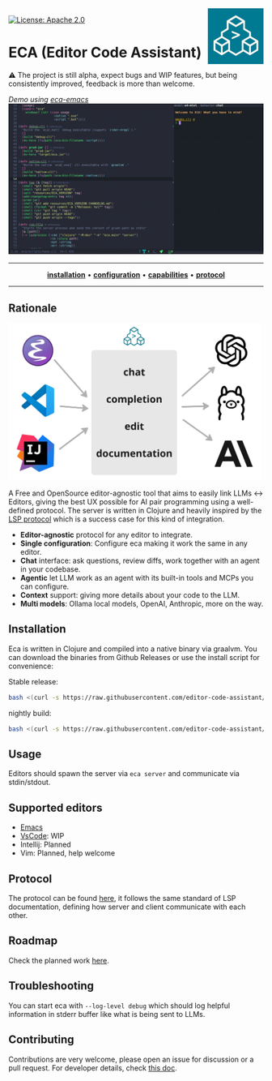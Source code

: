 <img src="images/logo.png" width="110" align="right">

[![License: Apache 2.0](https://img.shields.io/badge/License-Apache%202.0-blue.svg)](./LICENSE)

# ECA (Editor Code Assistant)

:warning: The project is still alpha, expect bugs and WIP features, but being consistently improved, feedback is more than welcome.

_Demo using [eca-emacs](https://github.com/editor-code-assistant/eca-emacs)_
![demo](./images/demo.gif)

<hr>
<p align="center">
  <a href="#installation"><strong>installation</strong></a> •
  <a href="./docs/configuration.md"><strong>configuration</strong></a> •
  <a href="./docs/capabilities.md"><strong>capabilities</strong></a> •
  <a href="./docs/protocol.md"><strong>protocol</strong></a>
</p>
<hr>

## Rationale 

<img src="images/rationale.jpg" width="500">

A Free and OpenSource editor-agnostic tool that aims to easily link LLMs <-> Editors, giving the best UX possible for AI pair programming using a well-defined protocol. The server is written in Clojure and heavily inspired by the [LSP protocol](https://microsoft.github.io/language-server-protocol/) which is a success case for this kind of integration.

- **Editor-agnostic** protocol for any editor to integrate.
- **Single configuration**: Configure eca making it work the same in any editor.
- **Chat** interface: ask questions, review diffs, work together with an agent in your codebase.
- **Agentic** let LLM work as an agent with its built-in tools and MCPs you can configure.
- **Context** support: giving more details about your code to the LLM.
- **Multi models**: Ollama local models, OpenAI, Anthropic, more on the way.

## Installation

Eca is written in Clojure and compiled into a native binary via graalvm. You can download the binaries from Github Releases or use the install script for convenience:

Stable release:

```bash
bash <(curl -s https://raw.githubusercontent.com/editor-code-assistant/eca/master/install)
```

nightly build:

```bash
bash <(curl -s https://raw.githubusercontent.com/editor-code-assistant/eca/master/install) --version nightly
```

## Usage

Editors should spawn the server via `eca server` and communicate via stdin/stdout.

## Supported editors

- [Emacs](https://github.com/editor-code-assistant/eca-emacs)
- [VsCode](https://github.com/editor-code-assistant/eca-vscode): WIP
- Intellij: Planned
- Vim: Planned, help welcome

## Protocol

The protocol can be found [here](./docs/protocol.md), it follows the same standard of LSP documentation, defining how server and client communicate with each other.

## Roadmap

Check the planned work [here](https://github.com/orgs/editor-code-assistant/projects/1/views/1).

## Troubleshooting

You can start eca with `--log-level debug` which should log helpful information in stderr buffer like what is being sent to LLMs.

## Contributing

Contributions are very welcome, please open an issue for discussion or a pull request.
For developer details, check [this doc](./docs/development.md).
